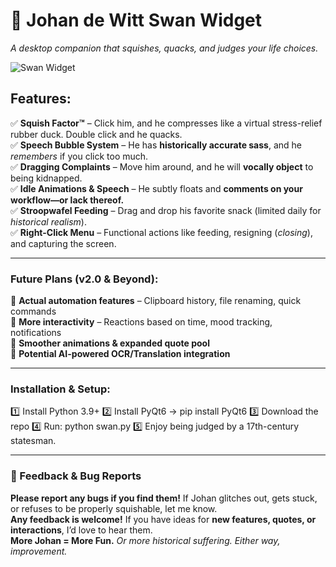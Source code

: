 
# 🦢 **Johan de Witt Swan Widget**  
*A desktop companion that squishes, quacks, and judges your life choices.*  

![Swan Widget](assets/swanwidget.jpg)

## **Features:**  
✅ **Squish Factor™** – Click him, and he compresses like a virtual stress-relief rubber duck. Double click and he quacks.  
✅ **Speech Bubble System** – He has **historically accurate sass**, and he *remembers* if you click too much.  
✅ **Dragging Complaints** – Move him around, and he will **vocally object** to being kidnapped.  
✅ **Idle Animations & Speech** – He subtly floats and **comments on your workflow—or lack thereof.**  
✅ **Stroopwafel Feeding** – Drag and drop his favorite snack (limited daily for *historical realism*).   
✅ **Right-Click Menu** – Functional actions like feeding, resigning (*closing*), and capturing the screen.  

---

### **Future Plans (v2.0 & Beyond):**  
🚀 **Actual automation features** – Clipboard history, file renaming, quick commands  
🚀 **More interactivity** – Reactions based on time, mood tracking, notifications  
🚀 **Smoother animations & expanded quote pool**  
🚀 **Potential AI-powered OCR/Translation integration**  

---

### **Installation & Setup:**  
1️⃣ Install Python 3.9+
2️⃣ Install PyQt6 → pip install PyQt6
3️⃣ Download the repo
4️⃣ Run: python swan.py
5️⃣ Enjoy being judged by a 17th-century statesman.

---

### **📢 Feedback & Bug Reports**  
**Please report any bugs if you find them!** If Johan glitches out, gets stuck, or refuses to be properly squishable, let me know.  
**Any feedback is welcome!** If you have ideas for **new features, quotes, or interactions**, I’d love to hear them.  
**More Johan = More Fun.** *Or more historical suffering. Either way, improvement.*  

